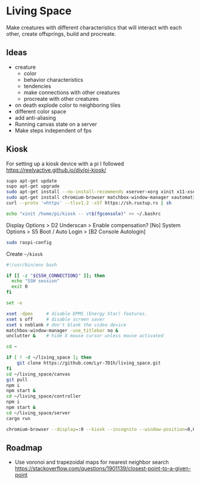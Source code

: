 # Living Space

Make creatures with different characteristics that will interact with each other, create offsprings, build and procreate.

## Ideas
- creature
  - color
  - behavior characteristics
  - tendencies
  - make connections with other creatures
  - procreate with other creatures
- on death explode color to neighboring tiles
- different color space
- add anti-aliasing
- Running canvas state on a server
- Make steps independent of fps

## Kiosk

For setting up a kiosk device with a pi I followed https://reelyactive.github.io/diy/pi-kiosk/

```bash
supo apt-get update
supo apt-get upgrade
sudo apt-get install --no-install-recommends xserver-xorg xinit x11-xserver-utils
sudo apt-get install chromium-browser matchbox-window-manager xautomation unclutter fonts-noto-color-emoji git npm
curl --proto '=https' --tlsv1.2 -sSf https://sh.rustup.rs | sh

echo "xinit /home/pi/kiosk -- vt$(fgconsole)" >> ~/.bashrc
```

Display Options > D2 Underscan > Enable compensation? [No]
System Options > S5 Boot / Auto Login > [B2 Console Autologin]

```bash
sudo raspi-config
```

Create `~/kiosk`

```bash
#!/usr/bin/env bash

if [[ -z "${SSH_CONNECTION}" ]]; then
  echo "SSH session"
  exit 0
fi

set -e

xset -dpms     # disable DPMS (Energy Star) features.
xset s off     # disable screen saver
xset s noblank # don't blank the video device
matchbox-window-manager -use_titlebar no &
unclutter &    # hide X mouse cursor unless mouse activated

cd ~

if [ ! -d ~/living_space ]; then
	git clone https://github.com/Lyr-7D1h/living_space.git
fi
cd ~/living_space/canvas
git pull
npm i
npm start &
cd ~/living_space/controller
npm i
npm start &
cd ~/living_space/server
cargo run

chromium-browser --display=:0 --kiosk --incognito --window-position=0,0 http://localhost:5174
```

## Roadmap
- Use voronoi and trapezoidal maps for nearest neighbor search https://stackoverflow.com/questions/1901139/closest-point-to-a-given-point
